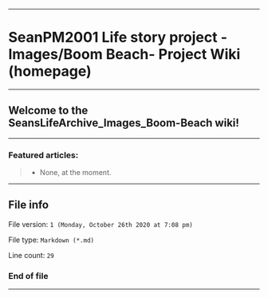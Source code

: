
***

# SeanPM2001 Life story project - Images/Boom Beach- Project Wiki (homepage)

***

## Welcome to the SeansLifeArchive_Images_Boom-Beach wiki!

***

### Featured articles:

> * None, at the moment.

***

## File info

File version: `1 (Monday, October 26th 2020 at 7:08 pm)`

File type: `Markdown (*.md)`

Line count: `29`

### End of file

***
